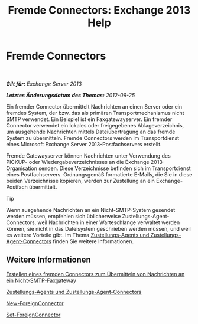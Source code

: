 ﻿---
title: 'Fremde Connectors: Exchange 2013 Help'
TOCTitle: Fremde Connectors
ms:assetid: 21c6a7a9-f4d2-4359-9ac9-930701b63a4e
ms:mtpsurl: https://technet.microsoft.com/de-de/library/Aa996779(v=EXCHG.150)
ms:contentKeyID: 50475338
ms.date: 04/24/2018
mtps_version: v=EXCHG.150
ms.translationtype: HT
---

# Fremde Connectors

 

_**Gilt für:** Exchange Server 2013_

_**Letztes Änderungsdatum des Themas:** 2012-09-25_

Ein fremder Connector übermittelt Nachrichten an einen Server oder ein fremdes System, der bzw. das als primären Transportmechanismus nicht SMTP verwendet. Ein Beispiel ist ein Faxgatewayserver. Ein fremder Connector verwendet ein lokales oder freigegebenes Ablageverzeichnis, um ausgehende Nachrichten mittels Dateiübertragung an das fremde System zu übermitteln. Fremde Connectors werden im Transportdienst eines Microsoft Exchange Server 2013-Postfachservers erstellt.

Fremde Gatewayserver können Nachrichten unter Verwendung des PICKUP- oder Wiedergabeverzeichnisses an die Exchange 2013-Organisation senden. Diese Verzeichnisse befinden sich im Transportdienst eines Postfachservers. Ordnungsgemäß formatierte E-Mails, die Sie in diese beiden Verzeichnisse kopieren, werden zur Zustellung an ein Exchange-Postfach übermittelt.


> [!TIP]
> Wenn ausgehende Nachrichten an ein Nicht-SMTP-System gesendet werden müssen, empfehlen sich üblicherweise Zustellungs-Agent-Connectors, weil Nachrichten in einer Warteschlange verwaltet werden können, sie nicht in das Dateisystem geschrieben werden müssen, und weil es weitere Vorteile gibt. Im Thema <A href="delivery-agents-and-delivery-agent-connectors-exchange-2013-help.md">Zustellungs-Agents und Zustellungs-Agent-Connectors</A> finden Sie weitere Informationen.



## Weitere Informationen

[Erstellen eines fremden Connectors zum Übermitteln von Nachrichten an ein Nicht-SMTP-Faxgateway](create-a-foreign-connector-to-deliver-messages-to-a-non-smtp-fax-gateway-exchange-2013-help.md)

[Zustellungs-Agents und Zustellungs-Agent-Connectors](delivery-agents-and-delivery-agent-connectors-exchange-2013-help.md)

[New-ForeignConnector](https://technet.microsoft.com/de-de/library/aa996310\(v=exchg.150\))

[Set-ForeignConnector](https://technet.microsoft.com/de-de/library/bb123789\(v=exchg.150\))

